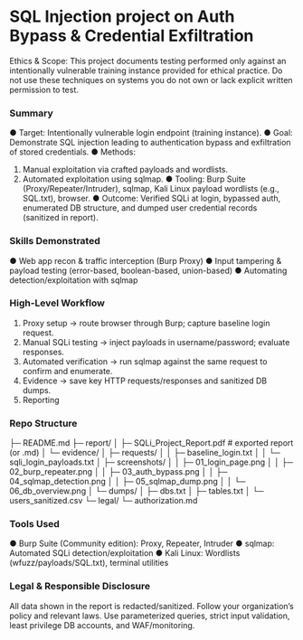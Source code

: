 # SQL Injection project on Auth Bypass &amp; Credential Exfiltration
Ethics & Scope: This project documents testing performed only against an intentionally vulnerable training instance provided for ethical practice. Do not use these techniques on systems you do not own or lack explicit written permission to test.
### Summary
●	Target: Intentionally vulnerable login endpoint (training instance).
●	Goal: Demonstrate SQL injection leading to authentication bypass and exfiltration of stored credentials.
●	Methods:
1.	Manual exploitation via crafted payloads and wordlists.
2.	Automated exploitation using sqlmap.
●	Tooling: Burp Suite (Proxy/Repeater/Intruder), sqlmap, Kali Linux payload wordlists (e.g., SQL.txt), browser.
●	Outcome: Verified SQLi at login, bypassed auth, enumerated DB structure, and dumped user credential records (sanitized in report).
### Skills Demonstrated
●	Web app recon & traffic interception (Burp Proxy)
●	Input tampering & payload testing (error-based, boolean-based, union-based)
●	Automating detection/exploitation with sqlmap
### High-Level Workflow
1.	Proxy setup → route browser through Burp; capture baseline login request.
2.	Manual SQLi testing → inject payloads in username/password; evaluate responses.
3.	Automated verification → run sqlmap against the same request to confirm and enumerate.
4.	Evidence → save key HTTP requests/responses and sanitized DB dumps.
5.	Reporting
### Repo Structure
├─ README.md
├─ report/
│ ├─ SQLi_Project_Report.pdf # exported report (or .md)
│ └─ evidence/
│ ├─ requests/
│ │ ├─ baseline_login.txt
│ │ └─ sqli_login_payloads.txt
│ ├─ screenshots/
│ │ ├─ 01_login_page.png
│ │ ├─ 02_burp_repeater.png
│ │ ├─ 03_auth_bypass.png
│ │ ├─ 04_sqlmap_detection.png
│ │ ├─ 05_sqlmap_dump.png
│ │ └─ 06_db_overview.png
│ └─ dumps/
│ ├─ dbs.txt
│ ├─ tables.txt
│ └─ users_sanitized.csv
└─ legal/
└─ authorization.md
### Tools Used
●	Burp Suite (Community edition): Proxy, Repeater, Intruder
●	sqlmap: Automated SQLi detection/exploitation
●	Kali Linux: Wordlists (wfuzz/payloads/SQL.txt), terminal utilities
### Legal & Responsible Disclosure
All data shown in the report is redacted/sanitized. Follow your organization’s policy and relevant laws. Use parameterized queries, strict input validation, least privilege DB accounts, and WAF/monitoring.
